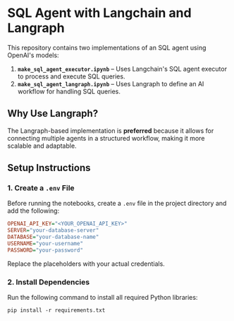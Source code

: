 # SQL Agent with Langchain and Langraph

This repository contains two implementations of an SQL agent using OpenAI's models:

1. **`make_sql_agent_executor.ipynb`** – Uses Langchain's SQL agent executor to process and execute SQL queries.
2. **`make_sql_agent_langraph.ipynb`** – Uses Langraph to define an AI workflow for handling SQL queries.

## Why Use Langraph?
The Langraph-based implementation is **preferred** because it allows for connecting multiple agents in a structured workflow, making it more scalable and adaptable.

## Setup Instructions

### 1. Create a `.env` File
Before running the notebooks, create a `.env` file in the project directory and add the following:

```ini
OPENAI_API_KEY="<YOUR_OPENAI_API_KEY>"
SERVER="your-database-server"
DATABASE="your-database-name"
USERNAME="your-username"
PASSWORD="your-password"
```
Replace the placeholders with your actual credentials.

### 2. Install Dependencies
Run the following command to install all required Python libraries:

```
pip install -r requirements.txt
```